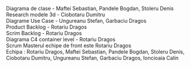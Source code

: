 Diagrama de clase - Maftei Sebastian, Pandele Bogdan, Stoleru Denis <br />
Research modele 3d - Ciobotaru Dumitru <br />
Diagrame Use Case - Ungureanu Stefan, Garbaciu Dragos  <br />
Product Backlog - Rotariu Dragos<br />
Scrim Backlog - Rotariu Dragos<br />
Diagrama C4 container level - Rotariu Dragos <br />
Scrum Masterul echipe de front este Rotariu Dragos  <br />
Echipa : Rotariu Dragos, Maftei Sebastian, Pandele Bogdan, Stoleru Denis, Ciobotaru Dumitru, Ungureanu Stefan, Garbaciu Dragos, Ioncioaia Calin
